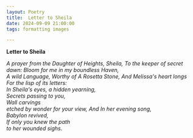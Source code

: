 ```yaml
---
layout: Poetry
title:  Letter to Sheila
date: 2024-09-09 21:00:00
tags: formatting images

---
```

**Letter to Sheila**

*A prayer from the Daughter of Heights, Sheila,*
*To the keeper of secret dawn:*
*Bloom for me in my boundless Haven,*  
*A wild Language,*
*Worthy of*
*A Rosetta Stone,* 
*And Melissa's heart longs  
For the lisp of its letters:  
In Sheila's eyes, a hidden yearning,  
Secrets passing to you,  
Wall carvings  
etched by wonder for your view,* 
*And In her evening song,  
Babylon revived,  
If only you knew the path  
to her wounded sighs.*
